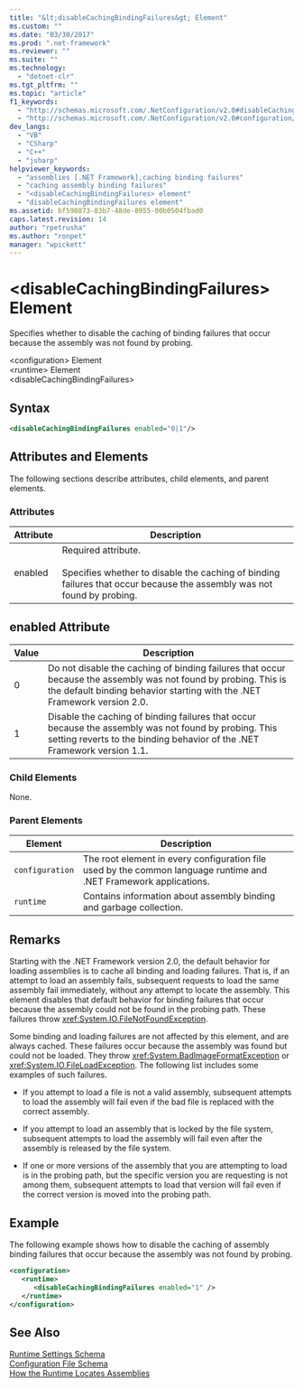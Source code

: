 ```yaml
---
title: "&lt;disableCachingBindingFailures&gt; Element"
ms.custom: ""
ms.date: "03/30/2017"
ms.prod: ".net-framework"
ms.reviewer: ""
ms.suite: ""
ms.technology: 
  - "dotnet-clr"
ms.tgt_pltfrm: ""
ms.topic: "article"
f1_keywords: 
  - "http://schemas.microsoft.com/.NetConfiguration/v2.0#disableCachingBindingFailures"
  - "http://schemas.microsoft.com/.NetConfiguration/v2.0#configuration/runtime/disableCachingBindingFailures"
dev_langs: 
  - "VB"
  - "CSharp"
  - "C++"
  - "jsharp"
helpviewer_keywords: 
  - "assemblies [.NET Framework],caching binding failures"
  - "caching assembly binding failures"
  - "<disableCachingBindingFailures> element"
  - "disableCachingBindingFailures element"
ms.assetid: bf598873-83b7-48de-8955-00b0504fbad0
caps.latest.revision: 14
author: "rpetrusha"
ms.author: "ronpet"
manager: "wpickett"
---
```

# &lt;disableCachingBindingFailures&gt; Element
Specifies whether to disable the caching of binding failures that occur because the assembly was not found by probing.  
  
 \<configuration> Element  
\<runtime> Element  
\<disableCachingBindingFailures>  
  
## Syntax  
  
```xml  
<disableCachingBindingFailures enabled="0|1"/>  
```  
  
## Attributes and Elements  
 The following sections describe attributes, child elements, and parent elements.  
  
### Attributes  
  
|Attribute|Description|  
|---------------|-----------------|  
|enabled|Required attribute.<br /><br /> Specifies whether to disable the caching of binding failures that occur because the assembly was not found by probing.|  
  
## enabled Attribute  
  
|Value|Description|  
|-----------|-----------------|  
|0|Do not disable the caching of binding failures that occur because the assembly was not found by probing. This is the default binding behavior starting with the .NET Framework version 2.0.|  
|1|Disable the caching of binding failures that occur because the assembly was not found by probing. This setting reverts to the binding behavior of the .NET Framework version 1.1.|  
  
### Child Elements  
 None.  
  
### Parent Elements  
  
|Element|Description|  
|-------------|-----------------|  
|`configuration`|The root element in every configuration file used by the common language runtime and .NET Framework applications.|  
|`runtime`|Contains information about assembly binding and garbage collection.|  
  
## Remarks  
 Starting with the .NET Framework version 2.0, the default behavior for loading assemblies is to cache all binding and loading failures. That is, if an attempt to load an assembly fails, subsequent requests to load the same assembly fail immediately, without any attempt to locate the assembly. This element disables that default behavior for binding failures that occur because the assembly could not be found in the probing path. These failures throw <xref:System.IO.FileNotFoundException>.  
  
 Some binding and loading failures are not affected by this element, and are always cached. These failures occur because the assembly was found but could not be loaded. They throw <xref:System.BadImageFormatException> or <xref:System.IO.FileLoadException>. The following list includes some examples of such failures.  
  
-   If you attempt to load a file is not a valid assembly, subsequent attempts to load the assembly will fail even if the bad file is replaced with the correct assembly.  
  
-   If you attempt to load an assembly that is locked by the file system, subsequent attempts to load the assembly will fail even after the assembly is released by the file system.  
  
-   If one or more versions of the assembly that you are attempting to load is in the probing path, but the specific version you are requesting is not among them, subsequent attempts to load that version will fail even if the correct version is moved into the probing path.  
  
## Example  
 The following example shows how to disable the caching of assembly binding failures that occur because the assembly was not found by probing.  
  
```xml  
<configuration>  
   <runtime>  
      <disableCachingBindingFailures enabled="1" />  
   </runtime>  
</configuration>  
```  
  
## See Also  
 [Runtime Settings Schema](../../../../../docs/framework/configure-apps/file-schema/runtime/index.md)   
 [Configuration File Schema](../../../../../docs/framework/configure-apps/file-schema/index.md)   
 [How the Runtime Locates Assemblies](../../../../../docs/framework/deployment/how-the-runtime-locates-assemblies.md)
